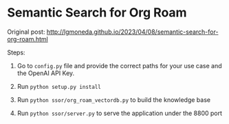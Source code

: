 # Semantic Search for Org Roam

Original post: http://lgmoneda.github.io/2023/04/08/semantic-search-for-org-roam.html

Steps:

1. Go to `config.py` file and provide the correct paths for your use case and the OpenAI API Key.

2. Run `python setup.py install`

3. Run `python ssor/org_roam_vectordb.py` to build the knowledge base

4. Run `python ssor/server.py` to serve the application under the 8800 port
